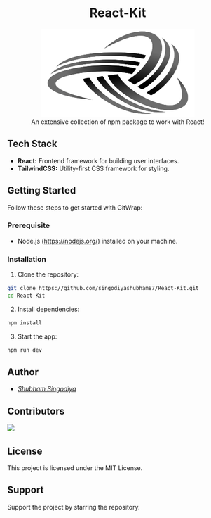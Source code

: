 <h1 align="center">React-Kit</h1>
<div align="center"><img src="./src/assets/images/logo.png" width="350px" height="200px"/></div>
<div align="center">An extensive collection of npm package to work with React!</div>


## Tech Stack

- **React:** Frontend framework for building user interfaces.
- **TailwindCSS:** Utility-first CSS framework for styling.

## Getting Started
Follow these steps to get started with GitWrap:

### Prerequisite

- Node.js (https://nodejs.org/) installed on your machine.

### Installation

1. Clone the repository:
```bash
git clone https://github.com/singodiyashubham87/React-Kit.git
cd React-Kit
```
   
2. Install dependencies:
```bash
npm install
```
3. Start the app:
```bash
npm run dev
  ```
  
## Author
* <a href="https://shubham-s-socials.vercel.app/"><i>Shubham Singodiya</i></a>

## Contributors

<div>
   <a href="https://github.com/singodiyashubham87/GitWrap/graphs/contributors">
   <img src="https://contrib.rocks/image?repo=singodiyashubham87/GitWrap"/>
   </a>
</div>

## License
This project is licensed under the MIT License.

## Support
Support the project by starring the repository.
